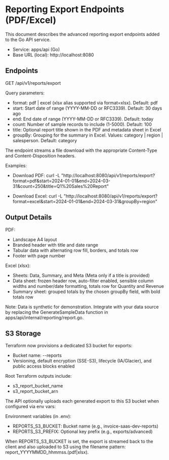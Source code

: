 # Reporting Export Endpoints (PDF/Excel)

This document describes the advanced reporting export endpoints added to the Go API service.

- Service: apps/api (Go)
- Base URL (local): http://localhost:8080

## Endpoints

GET /api/v1/reports/export

Query parameters:
- format: pdf | excel (xlsx alias supported via format=xlsx). Default: pdf
- start: Start date of range (YYYY-MM-DD or RFC3339). Default: 30 days ago
- end: End date of range (YYYY-MM-DD or RFC3339). Default: today
- count: Number of sample records to include (1-5000). Default: 100
- title: Optional report title shown in the PDF and metadata sheet in Excel
- groupBy: Grouping for the summary in Excel. Values: category | region | salesperson. Default: category

The endpoint streams a file download with the appropriate Content-Type and Content-Disposition headers.

Examples:

- Download PDF:
  curl -L "http://localhost:8080/api/v1/reports/export?format=pdf&start=2024-01-01&end=2024-03-31&count=250&title=Q1%20Sales%20Report"

- Download Excel:
  curl -L "http://localhost:8080/api/v1/reports/export?format=excel&start=2024-01-01&end=2024-03-31&groupBy=region"

## Output Details

PDF:
- Landscape A4 layout
- Branded header with title and date range
- Tabular data with alternating row fill, borders, and totals row
- Footer with page number

Excel (xlsx):
- Sheets: Data, Summary, and Meta (Meta only if a title is provided)
- Data sheet: frozen header row, auto-filter enabled, sensible column widths and number/date formatting, totals row for Quantity and Revenue
- Summary sheet: grouped totals by the chosen groupBy field, with bold totals row

Note: Data is synthetic for demonstration. Integrate with your data source by replacing the GenerateSampleData function in apps/api/internal/reporting/report.go.

## S3 Storage

Terraform now provisions a dedicated S3 bucket for exports:
- Bucket name: <project>-<env>-reports
- Versioning, default encryption (SSE-S3), lifecycle (IA/Glacier), and public access blocks enabled

Root Terraform outputs include:
- s3_report_bucket_name
- s3_report_bucket_arn

The API optionally uploads each generated export to this S3 bucket when configured via env vars:

Environment variables (in .env):
- REPORTS_S3_BUCKET: Bucket name (e.g., invoice-saas-dev-reports)
- REPORTS_S3_PREFIX: Optional key prefix (e.g., exports/advanced)

When REPORTS_S3_BUCKET is set, the export is streamed back to the client and also uploaded to S3 using the filename pattern: report_YYYYMMDD_hhmmss.(pdf|xlsx).
